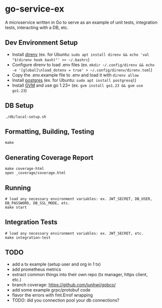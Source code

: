# go-service-ex

A microservice written in Go to serve as an example of unit tests, integration tests, interacting with a DB, etc.

## Dev Environment Setup

* Install [direnv](https://direnv.net/) (ex. for Ubuntu: `sudo apt install direnv && echo 'val "$(direnv hook bash)"' >> ~/.bashrc`)
* Configure direnv to load .env files (ex. `mkdir ~/.config/direnv && echo -e '[global]\nload_dotenv = true' > ~/.config/direnv/direnv.toml`)
* Copy the .env.example file to .env and load it with `direnv allow`
* Install [postgres](https://www.postgresql.org/) (ex. for Ubuntu: `sudo apt install postgresql`)
* Install [GVM](https://github.com/moovweb/gvm) and use go 1.23+ (ex. `gvm install go1.23 && gvm use go1.23`)

## DB Setup

```
./db/local-setup.sh
```

## Formatting, Building, Testing

```
make
```

## Generating Coverage Report

```
make coverage-html
open _coverage/coverage.html
```

## Running

```
# load any necessary environment variables: ex. JWT_SECRET, DB_USER, DB_PASSWORD, DB_SSL_MODE, etc.
make start
```

## Integration Tests

```
# load any necessary environment variables: ex. JWT_SECRET, etc.
make integration-test
```

## TODO
* add a tx example (setup user and org in 1 tx)
* add prometheus metrics
* extract common things into their own repo (tx manager, httpx client, etc.)
* branch coverage: https://github.com/junhwi/gobco/
* add some example grpc/protobuf code
* flavor the errors with fmt.Errof wrapping
* TODO: did you connection pool your db connections?
